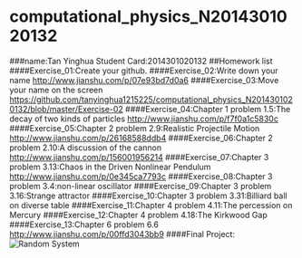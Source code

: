 # computational_physics_N2014301020132
###name:Tan Yinghua       Student Card:2014301020132
##Homework list
####Exercise_01:Create your github.
####Exercise_02:Write down your name
http://www.jianshu.com/p/07e93bd7d0a6
####Exercise_03:Move your name on the screen
https://github.com/tanyinghua1215225/computational_physics_N2014301020132/blob/master/Exercise-02
####Exercise_04:Chapter 1 problem 1.5:The decay of two kinds of particles
http://www.jianshu.com/p/f7f0a1c5830c
####Exercise_05:Chapter 2 problem 2.9:Realistic Projectile Motion
http://www.jianshu.com/p/26168588ddb4
####Exercise_06:Chapter 2 problem 2.10:A discussion of the cannon
http://www.jianshu.com/p/156001956214
####Exercise_07:Chapter 3 problem 3.13:Chaos in the Driven Nonlinear Pendulum
http://www.jianshu.com/p/0e345ca7793c
####Exercise_08:Chapter 3 problem 3.4:non-linear oscillator
####Exercise_09:Chapter 3 problem 3.16:Strange attractor
####Exercise_10:Chapter 3 problem 3.31:Billiard ball on diverse table
####Exercise_11:Chapter 4 problem 4.11:The percession on Mercury
####Exercise_12:Chapter 4 problem 4.18:The Kirkwood Gap
####Exercise_13:Chapter 6 problem 6.6
http://www.jianshu.com/p/00ffd3043bb9
####Final Project:![Random System](http://www.jianshu.com/p/e6fb8af1a9b2)
